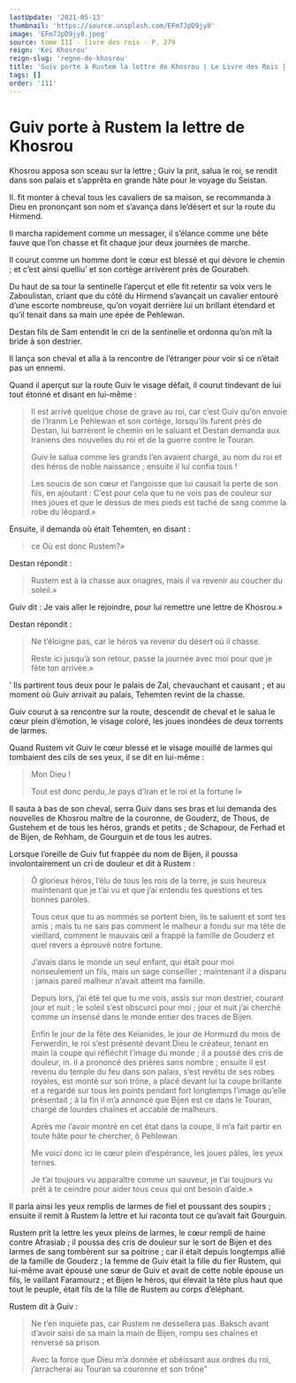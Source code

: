 ```yaml
---
lastUpdate: '2021-05-13'
thumbnail: 'https://source.unsplash.com/EFm7JpD9jy8'
image: 'EFm7JpD9jy8.jpeg'
source: tome III - livre des rois - P. 279
reign: 'Keï Khosrou'
reign-slug: 'regne-de-khosrou'
title: 'Guiv porte à Rustem la lettre de Khosrou | Le Livre des Rois | Shâhnâmeh'
tags: []
order: '111'
---
```


# Guiv porte à Rustem la lettre de Khosrou

Khosrou apposa son sceau sur la lettre ; Guiv la prit, salua le roi, se rendit dans son palais et s’apprêta en grande hâte pour le voyage du Seistan.

Il. fit monter à cheval tous les cavaliers de sa maison, se recommanda à Dieu en prononçant son nom et s’avança dans le’désert et sur la route du Hirmend.

Il marcha rapidement comme un messager, il s’élance comme une bête fauve que l’on chasse et fit chaque jour deux journées de marche.

Il courut comme un homme dont le cœur est blessé et qui dévore le chemin ; et c’est ainsi quelliu’ et son cortège arrivèrent près de Gourabeh.

Du haut de sa tour la sentinelle l’aperçut et elle fit retentir sa voix vers le Zaboulistan, criant que du côté du Hirmend s’avançait un cavalier entouré d’une escorte nombreuse, qu’on voyait derrière lui un brillant étendard et qu’il tenait dans sa main une épée de Pehlewan.

Destan fils de Sam entendit le cri de la sentinelle et ordonna qu’on mît la bride à son destrier.

Il lança son cheval et alla à la rencontre de l’étranger pour voir si ce n’était pas un ennemi.

Quand il aperçut sur la route Guiv le visage défait, il courut tindevant de lui tout étonné et disant en lui-même :

> Il est arrivé quelque chose de grave au roi, car c’est Guiv qu’on envoie de l’Iranm Le Pehlewan et son cortège, lorsqu’ils furent près de Destan, lui barrèrent le chemin en le saluant et Destan demanda aux Iraniens des nouvelles du roi et de la guerre contre le Touran.
>
> Guiv le salua comme les grands l’en avaient chargé, au nom du roi et des héros de noble naissance ; ensuite il lui confia tous !
>
> Les soucis de son cœur et l’angoisse que lui causait la perte de son fils, en ajoutant : C’est pour cela que tu ne vois pas de couleur sur mes joues et que le dessus de mes pieds est taché de sang comme la robe du léopard.»

Ensuite, il demanda où était Tehemten, en disant :

> ce Où est donc Rustem?»

Destan répondit :

> Rustem est à la chasse aux onagres, mais il va revenir au coucher du soleil.»

Guiv dit : Je vais aller le rejoindre, pour lui remettre une lettre de Khosrou.»

Destan répondit :

> Ne t’éloigne pas, car le héros va revenir du désert où il chasse.
>
> Reste ici jusqu’à son retour, passe la journée avec moi pour que je fête ton arrivée.»

’
Ils partirent tous deux pour le palais de Zal, chevauchant et causant ; et au moment où Guiv arrivait au palais, Tehemten revint de la chasse.

Guiv courut à sa rencontre sur la route, descendit de cheval et le salua le cœur plein d’émotion, le visage coloré, les joues inondées de deux torrents de larmes.

Quand Rustem vit Guiv le cœur blessé et le visage mouillé de larmes qui tombaient des cils de ses yeux, il se dit en lui-même :

> Mon Dieu !
>
> Tout est donc perdu,.le pays d’Iran et le roi et la fortune l»

Il sauta à bas de son cheval, serra Guiv dans ses bras et lui demanda des nouvelles de Khosrou maître de la couronne, de Gouderz, de Thous, de Gustehem et de tous les héros, grands et petits ; de Schapour, de Ferhad et de Bijen, de Rehham, de Gourguin et de tous les autres.

Lorsque l’oreille de Guiv fut frappée du nom de Bijen, il poussa involontairement un cri de douleur et dit à Rustem :

> Ô glorieux héros, l’élu de tous les rois de la terre, je suis heureux maintenant que je t’ai vu et que j’ai entendu tes questions et tes bonnes paroles.
>
> Tous ceux que tu as nommés se portent bien, ils te saluent et sont tes amis ; mais tu ne sais pas comment le malheur a fondu sur ma tête de vieillard, comment le mauvais œil a frappé la famille de Gouderz et quel revers a éprouvé notre fortune.
>
> J’avais dans le monde un seul enfant, qui était pour moi nonseulement un fils, mais un sage conseiller ; maintenant il a disparu : jamais pareil malheur n’avait atteint ma famille.
>
> Depuis lors, j’ai été tel que tu me vois, assis sur mon destrier, courant jour et nuit ; le soleil s’est obscurci pour moi ; jour et nuit j’ai cherché comme un insensé dans le monde entier des traces de Bijen.
>
> Enfin le jour de la fête des Keïanides, le jour de Hormuzd du mois de Ferwerdin, le roi s’est présenté devant Dieu le créateur, tenant en main la coupe qui réfléchit l’image du monde ; il a poussé des cris de douleur, in. il a prononcé des prières sans nombre ; ensuite il est revenu du temple du feu dans son palais, s’est revêtu de ses robes royales, est monté sur son trône, a placé devant lui la coupe brillante et a regardé sur tous les points pendant fort longtemps l’image qu’elle présentait ; à la fin il m’a annoncé que Bijen est ce dans le Touran, chargé de lourdes chaînes et accablé de malheurs.
>
> Après me l’avoir montré en cet état dans la coupe, il m’a fait partir en toute hâte pour te chercher, ô Pehlewan.
>
> Me voici donc ici le cœur plein d’espérance, les joues pâles, les yeux ternes.
>
> Je t’ai toujours vu apparaître comme un sauveur, je t’ai toujours vu prêt à te ceindre pour aider tous ceux qui ont besoin d’aide.»

Il parla ainsi les yeux remplis de larmes de fiel et poussant des soupirs ; ensuite il remit à Rustem la lettre et lui raconta tout ce qu’avait fait Gourguin.

Rustem prit la lettre les yeux pleins de larmes, le cœur rempli de haine contre Afrasiab ; il poussa des cris de douleur sur le sort de Bijen et des larmes de sang tombèrent sur sa poitrine ; car il était depuis longtemps allié de la famille de Gouderz ; la femme de Guiv était la fille du fier Rustem, qui lui-même avait épousé une sœur de Guiv et avait de cette noble épouse un fils, le vaillant Faramourz ; et Bijen le héros, qui élevait la tête plus haut que tout le peuple, était fils de la fille de Rustem au corps d’éléphant.

Rustem dit à Guiv :

> Ne t’en inquiète pas, car Rustem ne dessellera pas .Baksch avant d’avoir saisi de sa main la main de Bijen, rompu ses chaînes et renversé sa prison.
>
> Avec la force que Dieu m’a donnée et obéissant aux ordres du roi, j’arracherai au Touran sa couronne et son trône"
